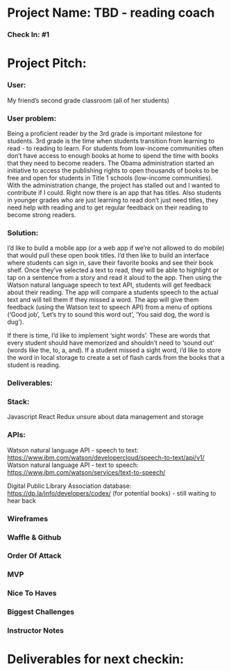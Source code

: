 # Project Name: TBD - reading coach

### Check In: #1

# Project Pitch: 

### User: 
My friend’s second grade classroom (all of her students)
### User problem: 
Being a proficient reader by the 3rd grade is important milestone for students. 3rd grade is the time when students transition from learning to read  - to reading to learn. For students from low-income communities often don’t have access to enough books at home to spend the time with books that they need to become readers. The Obama administration started an initiative to access the publishing rights to open thousands of books to be free and open for students in Title 1 schools (low-income communities). With the administration change, the project has stalled out and I wanted to contribute if I could. Right now there is an app that has titles. Also students in younger grades who are just learning to read don’t just need titles, they need help with reading and to get regular feedback on their reading to become strong readers.

### Solution: 
I’d like to build a mobile app (or a web app if we’re not allowed to do mobile) that would pull these open book titles. I’d then like to build an interface where students can sign in, save their favorite books and see their book shelf. Once they’ve selected a text to read, they will be able to highlight or tap on a sentence from a story and read it aloud to the app. Then using the Watson natural language speech to text API, students will get feedback about their reading. The app will compare a students speech to the actual text and will tell them if they missed a word. The app will give them feedback (using the Watson text to speech API) from a menu of options (‘Good job’, ‘Let’s try to sound this word out’, ‘You said dog, the word is dug’).

If there is time, I’d like to implement ‘sight words’. These are words that every student should have memorized and shouldn’t need to ‘sound out’ (words like the, to, a, and). If a student missed a sight word, i’d like to store the word in local storage to create a set of flash cards from the books that a student is reading.


### Deliverables:

### Stack:
Javascript
React
Redux
unsure about data management and storage

### APIs:
Watson natural language API - speech to text: https://www.ibm.com/watson/developercloud/speech-to-text/api/v1/
Watson natural language API - text to speech: https://www.ibm.com/watson/services/text-to-speech/

Digital Public Library Association database: https://dp.la/info/developers/codex/ (for potential books) - still waiting to hear back

### Wireframes
### Waffle & Github
### Order Of Attack
### MVP
### Nice To Haves
### Biggest Challenges
### Instructor Notes
# Deliverables for next checkin:
